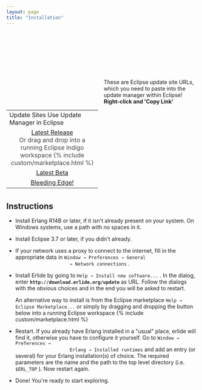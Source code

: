 ```yaml
---
layout: page
title: "Installation"
---
```


<div style="float:right;width:49%;padding-left: 20px; margin-top: 110px;">
	<p>
		These are Eclipse update site URLs, which you need to paste into the update manager within Eclipse! <strong>Right-click and 'Copy Link'</strong>
	</p>
</div>
<div style="width: 48%;">
	<div class="pricing">
		<table>
			<tbody>
				<tr>
					<td class="focus">
						Update Sites
						<span>Use Update Manager in Eclipse</span>
					</td>
				</tr>
				<tr>
					<td style="text-align: center;">
						<a  rel="popover" data-content="This is an Eclipse update site URL, which you need to paste into the update manager within Eclipse!" data-original-title="Right-click and 'Copy Link'" href="http://download.erlide.org/update" class="has-popover btn btn-primary btn-large" style="width: 70%;">Latest Release</a>
						<br/>
						<span style="color: #444;">
							Or drag and drop into a running Eclipse Indigo workspace {%  include custom/marketplace.html %}
						</span>
					</td>
				</tr>
				<tr>
					<td style="text-align: center;">
						<a
rel="popover" 
data-content="This is an Eclipse update site URL, which you need to paste into the update manager within Eclipse!" 
data-original-title="Right-click and 'Copy Link'" 
href="http://download.erlide.org/update/beta" 
class="has-popover btn btn-primary btn-large"
style="width: 70%;">Latest Beta</a>
					</td>
				</tr>
				<tr>
					<td style="text-align: center;">
						<a
rel="popover" 
data-content="This is an Eclipse update site URL, which you need to paste into the update manager within Eclipse!" 
data-original-title="Right-click and 'Copy Link'" 
href="http://download.erlide.org/update/nightly" 
class="has-popover btn btn-primary btn-large"
style="width: 70%;">Bleeding Edge!</a>
					</td>
				</tr>
			</tbody>
			<tfoot>
				<tr>
					<td></td>
				</tr>
			</tfoot>
		</table>
	</div>
</div>

<h2>Instructions</h2>
<div class="itemizedlist">
	<ul class="disc">
		<li>
			<p>
				Install Erlang R14B or later, if it isn't already present on your system. On
				Windows systems, use a path with no spaces in it.
			</p>
		</li>
		<li>
			<p>Install Eclipse 3.7 or later, if you didn't already.</p>
		</li>
		<li>
			<p>
				If your network uses a proxy to connect to the internet, fill in the
				appropriate data in
				<code>Window &rarr; Preferences &rarr; General
					&rarr; Network connections</code>
				.
			</p>
		</li>
		<li>
			<p>
				Install Erlide by going to
				<code>Help &rarr; Install new software...</code>
				. In the dialog, enter <strong class="userinput"><code>http://download.erlide.org/update</code></strong> 
				as URL. Follow the dialogs with the obvious choices and in
				the end you will be asked to restart.
			</p>
			<p>
				An alternative way to install is from the Eclipse marketplace
				<code>Help &rarr; Eclipse Marketplace...</code>
				or simply by dragging and dropping the button below into a running Eclipse workspace 
					{% include custom/marketplace.html %}
			</p>
		</li>
		<li>
			<p>
				Restart. If you already have Erlang installed in a "usual" place, erlide will find it, otherwise 
				you have to configure it yourself. Go to
				<code>Window &rarr; Preferences &rarr; 
					Erlang &rarr; Installed runtimes</code>
				and add an entry
				(or several) for your Erlang installation(s) of choice. The required
				parameters are the name and the path to the top level directory
				(i.e.
				<code class="varname">$ERL_TOP</code>
				). Now restart again.
			</p>
		</li>
		<li>
			<p>Done! You're ready to start exploring.</p>
		</li>
	</ul>
</div>
